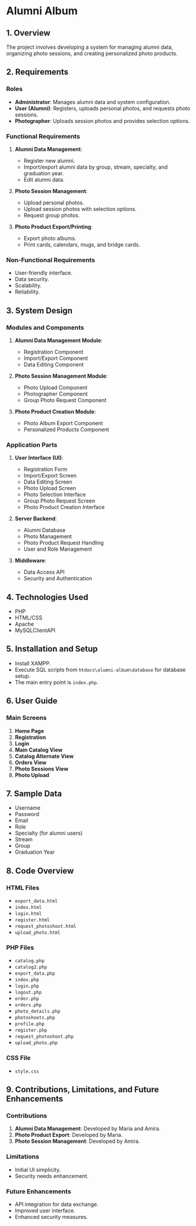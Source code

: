 # Alumni Album

## 1. Overview
The project involves developing a system for managing alumni data, organizing photo sessions, and creating personalized photo products.

## 2. Requirements
### Roles
- **Administrator**: Manages alumni data and system configuration.
- **User (Alumni)**: Registers, uploads personal photos, and requests photo sessions.
- **Photographer**: Uploads session photos and provides selection options.

### Functional Requirements
1. **Alumni Data Management**:
   - Register new alumni.
   - Import/export alumni data by group, stream, specialty, and graduation year.
   - Edit alumni data.

2. **Photo Session Management**:
   - Upload personal photos.
   - Upload session photos with selection options.
   - Request group photos.

3. **Photo Product Export/Printing**:
   - Export photo albums.
   - Print cards, calendars, mugs, and bridge cards.

### Non-Functional Requirements
- User-friendly interface.
- Data security.
- Scalability.
- Reliability.

## 3. System Design
### Modules and Components
1. **Alumni Data Management Module**:
   - Registration Component
   - Import/Export Component
   - Data Editing Component

2. **Photo Session Management Module**:
   - Photo Upload Component
   - Photographer Component
   - Group Photo Request Component

3. **Photo Product Creation Module**:
   - Photo Album Export Component
   - Personalized Products Component

### Application Parts
1. **User Interface (UI)**:
   - Registration Form
   - Import/Export Screen
   - Data Editing Screen
   - Photo Upload Screen
   - Photo Selection Interface
   - Group Photo Request Screen
   - Photo Product Creation Interface

2. **Server Backend**:
   - Alumni Database
   - Photo Management
   - Photo Product Request Handling
   - User and Role Management

3. **Middleware**:
   - Data Access API
   - Security and Authentication

## 4. Technologies Used
- PHP
- HTML/CSS
- Apache
- MySQLClientAPI

## 5. Installation and Setup
- Install XAMPP.
- Execute SQL scripts from `htdocs\alumni-album\database` for database setup.
- The main entry point is `index.php`.

## 6. User Guide
### Main Screens
1. **Home Page**
2. **Registration**
3. **Login**
4. **Main Catalog View**
5. **Catalog Alternate View**
6. **Orders View**
7. **Photo Sessions View**
8. **Photo Upload**

## 7. Sample Data
- Username
- Password
- Email
- Role
- Specialty (for alumni users)
- Stream
- Group
- Graduation Year

## 8. Code Overview
### HTML Files
- `export_data.html`
- `index.html`
- `login.html`
- `register.html`
- `request_photoshoot.html`
- `upload_photo.html`

### PHP Files
- `catalog.php`
- `catalog2.php`
- `export_data.php`
- `index.php`
- `login.php`
- `logout.php`
- `order.php`
- `orders.php`
- `photo_details.php`
- `photoshoots.php`
- `profile.php`
- `register.php`
- `request_photoshoot.php`
- `upload_photo.php`

### CSS File
- `style.css`

## 9. Contributions, Limitations, and Future Enhancements
### Contributions
1. **Alumni Data Management**: Developed by Maria and Amira.
2. **Photo Product Export**: Developed by Maria.
3. **Photo Session Management**: Developed by Amira.

### Limitations
- Initial UI simplicity.
- Security needs enhancement.

### Future Enhancements
- API integration for data exchange.
- Improved user interface.
- Enhanced security measures.

